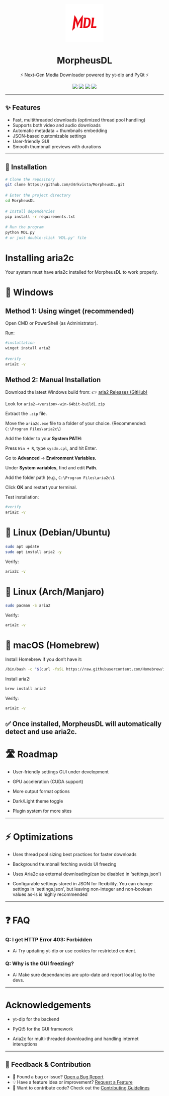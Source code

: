 <p align="center">
  <img src="https://raw.githubusercontent.com/d4rkvista/MorpheusDL/main/icon.png" alt="MorpheusDL Logo" width="120" />
</p>

<h1 align="center">MorpheusDL</h1>
<p align="center">⚡ Next-Gen Media Downloader powered by yt-dlp and PyQt ⚡</p>

<p align="center">
  <a href="https://github.com/d4rkvista/MorpheusDL/stargazers"><img src="https://img.shields.io/github/stars/d4rkvista/MorpheusDL?style=flat-square" /></a>
  <a href="https://github.com/d4rkvista/MorpheusDL/blob/main/LICENSE"><img src="https://img.shields.io/github/license/d4rkvista/MorpheusDL?style=flat-square" /></a>
  <a href="https://www.python.org/"><img src="https://img.shields.io/badge/Python-3.10+-blue.svg?style=flat-square" /></a>
  <a href="https://github.com/d4rkvista/MorpheusDL/commits/main"><img src="https://img.shields.io/github/last-commit/d4rkvista/MorpheusDL?style=flat-square" /></a>
</p>

---

## ✨ Features
- Fast, multithreaded downloads (optimized thread pool handling)
- Supports both video and audio downloads
- Automatic metadata + thumbnails embedding
- JSON-based customizable settings
- User-friendly GUI
- Smooth thumbnail previews with durations

---

## 🚀 Installation
```bash
# Clone the repository
git clone https://github.com/d4rkvista/MorpheusDL.git

# Enter the project directory
cd MorpheusDL

# Install dependencies
pip install -r requirements.txt

# Run the program
python MDL.py
# or just double-click 'MDL.py' file
```
# Installing aria2c

Your system must have aria2c installed for MorpheusDL to work properly.

# 🔹 Windows
## Method 1: Using winget (recommended)

Open CMD or PowerShell (as Administrator).

Run:
```bash
#installation
winget install aria2

#verify
aria2c -v
```
## Method 2: Manual Installation

Download the latest Windows build from:
👉 <a href=https://github.com/aria2/aria2/releases> aria2 Releases (GitHub) </a>

Look for ` aria2-<version>-win-64bit-build1.zip `

Extract the `.zip` file.

Move the `aria2c.exe` file to a folder of your choice.
(Recommended: `C:\Program Files\aria2c\`)

Add the folder to your <b>System PATH</b>:

Press `Win + R`, type `sysdm.cpl`, and hit Enter.

Go to <b>Advanced</b> → <b>Environment Variables.</b>

Under <b>System variables</b>, find and edit <b>Path</b>.

Add the folder path (e.g., `C:\Program Files\aria2c\`).

Click <b>OK</b> and restart your terminal.

Test installation:
```bash
#verify
aria2c -v
```
# 🔹 Linux (Debian/Ubuntu)
```bash
sudo apt update
sudo apt install aria2 -y
```

Verify:
```bash
aria2c -v
```
# 🔹 Linux (Arch/Manjaro)
```bash
sudo pacman -S aria2
```
Verify:
```bash
aria2c -v
```

# 🔹 macOS (Homebrew)

Install Homebrew if you don’t have it:
```bash
/bin/bash -c "$(curl -fsSL https://raw.githubusercontent.com/Homebrew/install/HEAD/install.sh)"
```

Install aria2:
```bash
brew install aria2
```

Verify:
```bash
aria2c -v
```
✅ Once installed, MorpheusDL will automatically detect and use aria2c.
---
# 🛣 Roadmap

- User-friendly settings GUI under development 

- GPU acceleration (CUDA support)

- More output format options

- Dark/Light theme toggle

- Plugin system for more sites
---
# ⚡ Optimizations

- Uses thread pool sizing best practices for faster downloads

- Background thumbnail fetching avoids UI freezing

- Uses Aria2c as external downloading(can be disabled in 'settings.json')

- Configurable settings stored in JSON for flexibility. You can change settings in 'settings.json', but leaving non-integer and non-boolean  values as-is is highly recommended
---
# ❓ FAQ

### Q: I get HTTP Error 403: Forbidden

- A: Try updating yt-dlp or use cookies for restricted content.

### Q: Why is the GUI freezing?

- A: Make sure dependancies are upto-date and report local log to the devs.
---
# Acknowledgements

- yt-dlp for the backend

- PyQt5 for the GUI framework

- Aria2c for multi-threaded downloading and handling internet interuptions


---

## 📨 Feedback & Contribution
- 🐛 Found a bug or issue? [Open a Bug Report](https://github.com/d4rkvista/MorpheusDL/issues/new?labels=bug)
- 💡 Have a feature idea or improvement? [Request a Feature](https://github.com/d4rkvista/MorpheusDL/issues/new?labels=enhancement)
- 🔧 Want to contribute code? Check out the [Contributing Guidelines](CONTRIBUTING.md)
